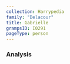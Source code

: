 ```yaml
---
collection: Harrypedia
family: "Delacour"
title: Gabrielle
grampsID: I0291
pageType: person
---
```


### Analysis
